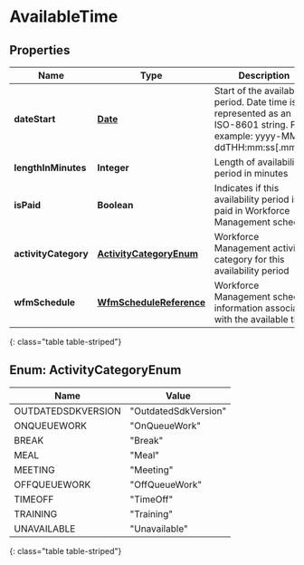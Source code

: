 # AvailableTime


## Properties

| Name | Type | Description | Notes |
| ------------ | ------------- | ------------- | ------------- |
| **dateStart** | [**Date**](Date) | Start of the availability period. Date time is represented as an ISO-8601 string. For example: yyyy-MM-ddTHH:mm:ss[.mmm]Z |  [optional] |
| **lengthInMinutes** | **Integer** | Length of availability period in minutes |  [optional] |
| **isPaid** | **Boolean** | Indicates if this availability period is paid in Workforce Management schedule |  [optional] |
| **activityCategory** | [**ActivityCategoryEnum**](#Enum--ActivityCategoryEnum) | Workforce Management activity category for this availability period |  [optional] |
| **wfmSchedule** | [**WfmScheduleReference**](WfmScheduleReference) | Workforce Management schedule information associated with the available time |  [optional] |
{: class="table table-striped"}


## Enum: ActivityCategoryEnum

| Name | Value |
| ---- | ----- |
| OUTDATEDSDKVERSION | &quot;OutdatedSdkVersion&quot; | 
| ONQUEUEWORK | &quot;OnQueueWork&quot; | 
| BREAK | &quot;Break&quot; | 
| MEAL | &quot;Meal&quot; | 
| MEETING | &quot;Meeting&quot; | 
| OFFQUEUEWORK | &quot;OffQueueWork&quot; | 
| TIMEOFF | &quot;TimeOff&quot; | 
| TRAINING | &quot;Training&quot; | 
| UNAVAILABLE | &quot;Unavailable&quot; | 
{: class="table table-striped"}



